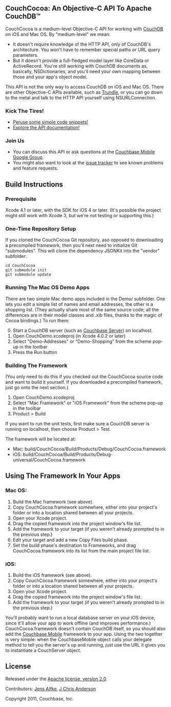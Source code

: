 ## CouchCocoa: An Objective-C API To Apache CouchDB™

CouchCocoa is a medium-level Objective-C API for working with [CouchDB][1] on iOS and Mac OS. By "medium-level" we mean:

* It doesn't require knowledge of the HTTP API, only of CouchDB's architecture. You won't have to remember special paths or URL query parameters.
* But it doesn't provide a full-fledged model layer like CoreData or ActiveRecord. You're still working with CouchDB documents as, basically, NSDictionaries, and you'll need your own mapping between those and your app's object model.

This API is not the only way to access CouchDB on iOS and Mac OS. There are other Objective-C APIs available, such as [Trundle][2], or you can go down to the metal and talk to the HTTP API yourself using NSURLConnection.

### Kick The Tires!

* [Peruse some simple code snippets!][7]
* [Explore the API documentation!][8]

### Join Us

* You can discuss this API or ask questions at the [Couchbase Mobile Google Group][3].
* You might also want to look at the [issue tracker][5] to see known problems and feature requests.

## Build Instructions

### Prerequisite

Xcode 4.1 or later, with the SDK for iOS 4 or later. (It's possible the project might still work with Xcode 3, but we're not testing or supporting this.)

### One-Time Repository Setup

If you cloned the CouchCocoa Git repository, aso opposed to downloading a precompiled framework, then you'll next need to initialize Git "submodules". This will clone the dependency JSONKit into the "vendor" subfolder:

    cd CouchCocoa
    git submodule init
    git submodule update

### Running The Mac OS Demo Apps

There are two simple Mac demo apps included in the Demo/ subfolder. One lets you edit a simple list of names and email addresses, the other is a shopping list. (They actually share most of the same source code; all the differences are in their model classes and .xib files, thanks to the magic of Cocoa bindings.) To run them:

0. Start a CouchDB server (such as [Couchbase Server][4]) on localhost.
1. Open CouchDemo.xcodeproj (in Xcode 4.0.2 or later)
2. Select "Demo-Addresses" or "Demo-Shopping" from the scheme pop-up in the toolbar
3. Press the Run button

### Building The Framework

(You only need to do this if you checked out the CouchCocoa source code and want to build it yourself. If you downloaded a precompiled framework, just go onto the next section.)

1. Open CouchDemo.xcodeproj
2. Select "Mac Framework" or "iOS Framework" from the scheme pop-up in the toolbar
3. Product > Build

If you want to run the unit tests, first make sure a CouchDB server is running on localhost, then choose Product > Test.

The framework will be located at:

* Mac: build/CouchCocoa/Build/Products/Debug/CouchCocoa.framework
* iOS: build/CouchCocoa/Build/Products/Debug-universal/CouchCocoa.framework

## Using The Framework In Your Apps

### Mac OS:

1. Build the Mac framework (see above).
2. Copy CouchCocoa.framework somewhere, either into your project's folder or into a location shared between all your projects.
3. Open your Xcode project.
4. Drag the copied framework into the project window's file list.
5. Add the framework to your target (if you weren't already prompted to in the previous step.)
6. Edit your target and add a new Copy Files build phase.
7. Set the build phase's destination to Frameworks, and drag CouchCocoa.framework into its list from the main project file list.

### iOS:

1. Build the iOS framework (see above).
2. Copy CouchCocoa.framework somewhere, either into your project's folder or into a location shared between all your projects.
3. Open your Xcode project.
4. Drag the copied framework into the project window's file list.
5. Add the framework to your target (if you weren't already prompted to in the previous step.)

You'll probably want to run a local database server on your iOS device, since it'll allow your app to work offline (and improves performance.) CouchCocoa.framework doesn't contain CouchDB itself, so you should also add the [Couchbase Mobile][9] framework to your app. Using the two together is very simple: when the CouchbaseMobile object calls your delegate method to tell you the server's up and running, just use the URL it gives you to instantiate a CouchServer object.

## License

Released under the [Apache license, version 2.0][6].

Contributors: [Jens Alfke](https://github.com/snej/), [J Chris Anderson](https://github.com/jchris/)

Copyright 2011, Couchbase, Inc.



[1]: http://couchdb.apache.org/
[2]: https://github.com/TouchCode/trundle
[3]: https://groups.google.com/group/mobile-couchbase
[4]: http://www.couchbase.com/downloads/couchbase-single-server/community
[5]: https://github.com/couchbaselabs/CouchCocoa/issues
[6]: http://www.apache.org/licenses/LICENSE-2.0.html
[7]: https://github.com/couchbaselabs/CouchCocoa/wiki/Example-Snippets
[8]: http://couchbaselabs.github.com/CouchCocoa/docs/
[9]: http://www.couchbase.org/get/couchbase-mobile-for-ios/current
